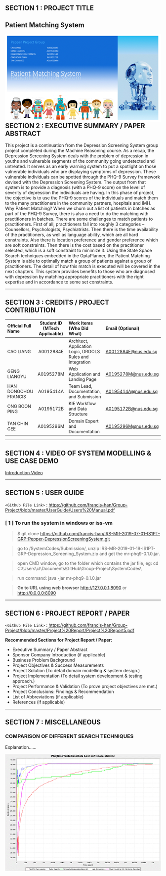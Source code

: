 ## SECTION 1 : PROJECT TITLE
## Patient Matching System

<img src="Miscellaneous/Banner.gif"
     style="float: left; margin-right: 0px;" />

---
## SECTION 2 : EXECUTIVE SUMMARY / PAPER ABSTRACT
This project is a continuation from the Depression Screening System group project completed during the Machine Reasoning course. As a recap, the Depression Screening System deals with the problem of depression in youths and vulnerable segments of the community going undetected and untreated. It serves as an early warning system to put a spotlight on those vulnerable individuals who are displaying symptoms of depression. These vulnerable individuals can be spotted through the PHQ-9 Survey framework devised with the Depression Screening System. The output from that system is to provide a diagnosis (with a PHQ-9 score) on the level of severity of depression the individuals are having.
In this phase of project, the objective is to use the PHQ-9 scores of the individuals and match them to the many practitioners in the community partners, hospitals and IMH. 
Why Patient Matching? When we churn out a list of patients in batches as part of the PHQ-9 Survey, there is also a need to do the matching with practitioners in batches. There are some challenges to match patients to practitioners. First of all, practitioners fall into roughly 3 categories – Counsellors, Psychologists, Psychiatrists. Then there is the time availability of the practitioners, as well as language ability, which are all hard constraints. Also there is location preference and gender preference which are soft constraints. Then there is the cost based on the practitioner selected, which is a soft constraint to minimize it.
Using the State Space Search techniques embedded in the OptaPlanner, the Patient Matching System is able to optimally match a group of patients against a group of practitioners. The detail of how this match is executed will be covered in the next chapters.
This system provides benefits to those who are diagnosed with depression by matching appropriate practitioners with the right expertise and in accordance to some set constraints.



---
## SECTION 3 : CREDITS / PROJECT CONTRIBUTION


| Official Full Name  | Student ID (MTech Applicable)  | Work Items (Who Did What) | Email (Optional) |
| :------------ |:---------------:| :-----| :-----|
| CAO LIANG            | A0012884E | Architect, Application Logic, DROOLS Rules and Integration     | A0012884E@nus.edu.sg |
| GENG LIANGYU         | A0195278M | Web Application and Landing Page                               | A0195278M@nus.edu.sg |
| HAN DONGCHOU FRANCIS | A0195414A | Team Lead, Documentation, and Submission                       | A0195414A@nus.edu.sg |
| ONG BOON PING        | A0195172B | KIE Workflow and Data Structure                                | A0195172B@nus.edu.sg |
| TAN CHIN GEE         | A0195296M | Domain Expert and Documentation                                | A0195296M@nus.edu.sg |


---
## SECTION 4 : VIDEO OF SYSTEM MODELLING & USE CASE DEMO

[Introduction Video](https://youtu.be/RXYVsCB5vHU)

---
## SECTION 5 : USER GUIDE

`<Github File Link>` : <https://github.com/francis-han/Group-Project/blob/master/UserGuide/Users%20Manual.pdf>

### [ 1 ] To run the system in windows or iss-vm

> $ git clone https://github.com/francis-han/IRS-MR-2019-07-01-IS1PT-GRP-Pepper-DepressionScreeningSystem.git

> go to /SystemCodes/Submission/, unzip IRS-MR-2019-01-19-IS1PT-GRP-Depression_Screening_System.zip and get the mr-phq9-0.1.0.jar.

> open CMD window, go to the folder which contains the jar file, eg: cd C:\Users\cl\Documents\GitHub\Group-Project\SystemCodes\

> run command: java -jar mr-phq9-0.1.0.jar

> **Go to URL using web browser** http://127.0.0.1:8090 or http://0.0.0.0:8090 

---
## SECTION 6 : PROJECT REPORT / PAPER

`<Github File Link>` : <https://github.com/francis-han/Group-Project/blob/master/Project%20Report/Project%20Report5.pdf>

**Recommended Sections for Project Report / Paper:**
- Executive Summary / Paper Abstract
- Sponsor Company Introduction (if applicable)
- Business Problem Background
- Project Objectives & Success Measurements
- Project Solution (To detail domain modelling & system design.)
- Project Implementation (To detail system development & testing approach.)
- Project Performance & Validation (To prove project objectives are met.)
- Project Conclusions: Findings & Recommendation
- List of Abbreviations (if applicable)
- References (if applicable)

---
## SECTION 7 : MISCELLANEOUS

### COMPARISON OF DIFFERENT SEARCH TECHNIQUES

Explanation......

<img src="Miscellaneous/SearchResults.gif"
     style="float: left; margin-right: 0px;" />

